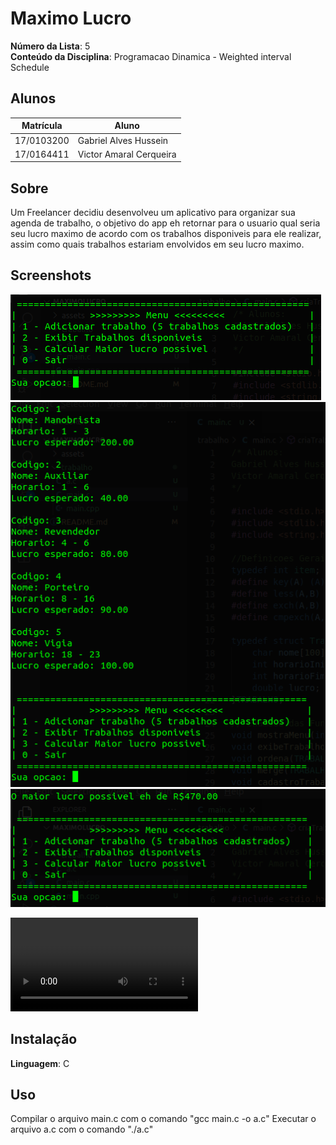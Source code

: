 # Maximo Lucro

**Número da Lista**: 5<br>
**Conteúdo da Disciplina**: Programacao Dinamica - Weighted interval Schedule<br>

## Alunos
|Matrícula | Aluno |
| -- | -- |
| 17/0103200  |  Gabriel Alves Hussein |
| 17/0164411  |  Victor Amaral Cerqueira |

## Sobre 
Um Freelancer decidiu desenvolveu um aplicativo para organizar sua agenda de trabalho, o objetivo do app eh retornar para o usuario qual seria seu lucro maximo de acordo com os trabalhos disponiveis para ele realizar, assim como quais trabalhos estariam envolvidos em seu lucro maximo.

## Screenshots
![Image1](assets/print1.png)
![Image2](assets/print2.png)
![Image3](assets/print3.png)

![Apresentacao](assets/PD_apresentacao.mp4)

## Instalação 
**Linguagem**: C<br>

## Uso 
Compilar o arquivo main.c com o comando "gcc main.c -o a.c"
Executar o arquivo a.c com o comando "./a.c"
